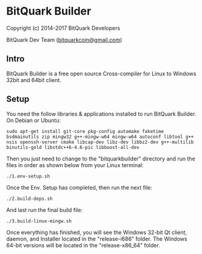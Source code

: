 BitQuark Builder
====================

Copyright (c) 2014-2017 BitQuark Developers

BitQuark Dev Team ([bitquarkcoin@gmail.com](mailto:bitquarkcoin@gmail.com))


Intro
---------------------
BitQuark Builder is a free open source Cross-compiler for Linux to Windows 32bit and 64bit client.


Setup
--------------------
You need the follow libraries & applications installed to run BitQuark Builder. On Debian or Ubuntu:

`sudo apt-get install git-core pkg-config automake faketime bsdmainutils zip mingw32 g++-mingw-w64 mingw-w64 autoconf libtool g++ nsis openssh-server cmake libcap-dev libz-dev libbz2-dev g++-multilib binutils-gold libstdc++6-4.6-pic libboost-all-dev`

Then you just need to change to the "bitquarkbuilder" directory and run the files in order as shown below from your Linux terminal:

`./1.env-setup.sh`

Once the Env. Setup has completed, then run the next file:

`./2.build-deps.sh`

And last run the final build file:

`./3.build-linux-mingw.sh`

Once everything has finished, you will see the Windows 32-bit Qt client, daemon, and Installer located in the "release-i686" folder.  The Windows 64-bit versions will be located in the "release-x86_64" folder.
